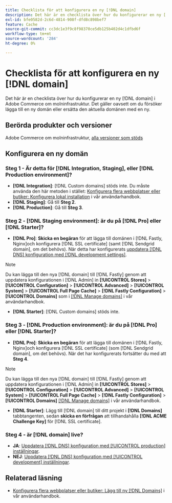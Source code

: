```yaml
---
title: Checklista för att konfigurera en ny [!DNL domain]
description: Det här är en checklista över hur du konfigurerar en ny [!DNL domain] i Adobe Commerce om molninfrastruktur.
exl-id: bfe0582d-2c6d-4814-908f-dfd8c898bef7
feature: Cache
source-git-commit: cc3dc1e3f9c8f98370ce5db125b402d4c1dfbd6f
workflow-type: tm+mt
source-wordcount: '284'
ht-degree: 0%

---
```


# Checklista för att konfigurera en ny [!DNL domain]

Det här är en checklista över hur du konfigurerar en ny [!DNL domain] i Adobe Commerce om molninfrastruktur. Det gäller oavsett om du försöker lägga till en ny domän eller ersätta den aktuella domänen med en ny.

## Berörda produkter och versioner

Adobe Commerce om molninfrastruktur, [alla versioner som stöds](https://www.adobe.com/content/dam/cc/en/legal/terms/enterprise/pdfs/Adobe-Commerce-Software-Lifecycle-Policy.pdf)

## Konfigurera en ny domän

### Steg 1 - Är detta för [!DNL Integration, Staging], eller [!DNL Production environment]?

* **[!DNL Integration]**: [!DNL Custom domains] stöds inte. Du måste använda den här metoden i stället: [Konfigurera flera webbplatser eller butiker: Konfigurera lokal installation](https://experienceleague.adobe.com/docs/commerce-cloud-service/user-guide/configure-store/multiple-sites.html#add-new-domains) i vår användarhandbok.
* **[!DNL Staging]**: Gå till **Steg 2**.
* **[!DNL Production]**: Gå till **Steg 3**.

### Steg 2 - [!DNL Staging environment]: är du på [!DNL Pro] eller [!DNL Starter]?

* **[!DNL Pro]**: **Skicka en begäran** för att lägga till domänen i [!DNL Fastly, Nginx]och konfigurera [!DNL SSL certificate] (samt [!DNL Sendgrid domain], om det behövs). När detta har konfigurerats [uppdatera [!DNL DNS] konfiguration med [!DNL development settings]](https://experienceleague.adobe.com/docs/commerce-cloud-service/user-guide/cdn/setup-fastly/fastly-configuration.html#update-dns-configuration-with-development-settings).

>[!NOTE]
>
>Du kan lägga till den nya [!DNL domain] till [!DNL Fastly] genom att uppdatera konfigurationen i [!DNL Admin] in **[!UICONTROL Stores]** > **[!UICONTROL Configuration]** > **[!UICONTROL Advanced]** > **[!UICONTROL System]** > **[!UICONTROL Full Page Cache]** > **[!DNL Fastly Configuration]** > **[!UICONTROL Domains]** som i [[!DNL Manage domains]](https://experienceleague.adobe.com/docs/commerce-cloud-service/user-guide/cdn/setup-fastly/fastly-custom-cache-configuration.html#manage-domains) i vår användarhandbok.

* **[!DNL Starter]**: [!DNL Custom domains] stöds inte.

### Steg 3 - [!DNL Production environment]: är du på [!DNL Pro] eller [!DNL Starter]?

* **[!DNL Pro]**: **Skicka en begäran** för att lägga till domänen i [!DNL Fastly, Nginx]och konfigurera [!DNL SSL certificate] (som [!DNL Sendgrid domain], om det behövs). När det har konfigurerats fortsätter du med att **Steg 4**.

>[!NOTE]
>
>Du kan lägga till den nya [!DNL domain] till [!DNL Fastly] genom att uppdatera konfigurationen i [!DNL Admin] in **[!UICONTROL Stores]** > **[!UICONTROL Configuration]** > **[!UICONTROL Advanced]** > **[!UICONTROL System]** > **[!UICONTROL Full Page Cache]** > **[!DNL Fastly Configuration]** > **[!UICONTROL Domains]** [[!DNL Manage domains]](https://experienceleague.adobe.com/docs/commerce-cloud-service/user-guide/cdn/setup-fastly/fastly-custom-cache-configuration.html#manage-domains) i vår användarhandbok.

* **[!DNL Starter]**: Lägg till [!DNL domain] till ditt projekt i **[!DNL Domains]** tabbtangenten, sedan **skicka en förfrågan** att tillhandahålla **[!DNL ACME Challenge Key]** för [!DNL SSL certificate].

### Steg 4 - är [!DNL domain] live?

* **JA**: [Uppdatera [!DNL DNS] konfiguration med [!UICONTROL production] inställningar](https://experienceleague.adobe.com/docs/commerce-cloud-service/user-guide/launch/checklist.html#update-dns-configuration-with-production-settings).
* **NEJ**: [Uppdatera [!DNL DNS] konfiguration med [!UICONTROL development] inställningar](https://experienceleague.adobe.com/docs/commerce-cloud-service/user-guide/cdn/setup-fastly/fastly-configuration.html#update-dns-configuration-with-development-settings).

## Relaterad läsning

* [Konfigurera flera webbplatser eller butiker: Lägg till ny [!DNL Domains]](https://experienceleague.adobe.com/docs/commerce-cloud-service/user-guide/configure-store/multiple-sites.html#add-new-domains) i vår användarhandbok.
